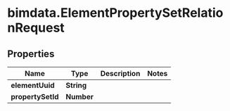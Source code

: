# bimdata.ElementPropertySetRelationRequest

## Properties

Name | Type | Description | Notes
------------ | ------------- | ------------- | -------------
**elementUuid** | **String** |  | 
**propertySetId** | **Number** |  | 


